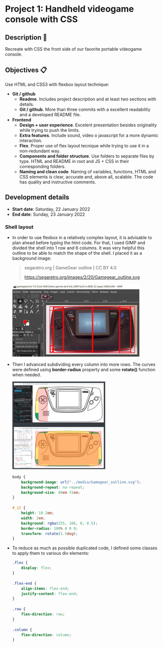 # Project 1: Handheld videogame console with CSS

## Description 📌

Recreate with CSS the front side of our favorite portable videogame console.

## Objectives 📋

Use HTML and CSS3 with flexbox layout technique:

- **Git / github**
  - **Readme**. Includes project description and at least two sections with details.
  - **Git / github**. More than three commits with a excellent readability and a developed README file.
- **Frontend**
  - **Design + user experience**. Excelent presentation besides originality while trying to push the limits.
  - **Extra features**. Include sound, video o javascript for a more dynamic interaction.
  - **Flex**. Proper use of flex layout tecnique while trying to use it in a non-redundant way.
  - **Components and folder structure**. Use folders to separate files by type. HTML and README in root and JS + CSS in their corresponding folders.
  - **Naming and clean code**. Naming of variables, functions, HTML and CSS elements is clear, accurate and, above all, scalable. The code has quality and instructive comments.

## Development details

- **Start date**: Saturday, 22 January 2022
- **End date**: Sunday, 23 January 2022

### Shell layout

- In order to use flexbox in a relatively complex layout, it is advisable to plan ahead before typing the html code. For that, I used GIMP and divided the shell into 1 row and 6 columns. It was very helpful this outline to be able to match the shape of the shell. I placed it as a background image:

  > segaretro.org | GameGear outline | CC BY 4.0
  >
  > https://segaretro.org/images/2/20/Gamegear_outline.svg

  ![](https://github.com/angelgr-com/01-css-handheld-console/blob/main/readme/01.jpg?raw=true)

- Then I advanced subdividing every column into more rows. The curves were defined using **border-radius** property and some **rotate()** function when needed.

  ![](https://github.com/angelgr-com/01-css-handheld-console/blob/main/readme/02.jpg?raw=true)

  ```css
  body {
      background-image: url("../media/Gamegear_outline.svg");
      background-repeat: no-repeat;
      background-size: 60em 31em;
  }
  
  #_12 {
      height: 10.2em;
      width: 2em;
      background: rgba(255, 166, 0, 0.5);
      border-radius: 100% 0 0 0;
      transform: rotate(1.5deg);
  }
  ```

- To reduce as much as possible duplicated code, I defined some classes to apply them to various div elements:

  ```css
  .flex {
      display: flex;
  }
  
  .flex-end {
      align-items: flex-end;
      justify-content: flex-end;
  }
  
  .row {
      flex-direction: row;
  }
  
  .column {
      flex-direction: column;
  }
  ```
